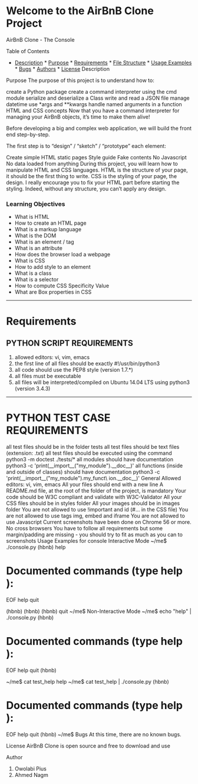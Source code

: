 <h1>Welcome to the AirBnB Clone Project</h1>

AirBnB Clone - The Console


Table of Contents


* [Description](#description) * [Purpose](#purpose) * [Requirements](#requirements) * [File Structure](#file-structure) * [Usage Examples](#usage-examples) * [Bugs](#bugs) * [Authors](#authors) * [License](#license)
Description


Purpose
The purpose of this project is to understand how to:

create a Python package
create a command interpreter using the cmd module
serialize and deserialize a Class
write and read a JSON file
manage datetime
use *args and **kwargs
handle named arguments in a function
HTML and CSS concepts
Now that you have a command interpreter for managing your AirBnB objects, it’s time to make them alive!

Before developing a big and complex web application, we will build the front end step-by-step.

The first step is to “design” / “sketch” / “prototype” each element:

Create simple HTML static pages
Style guide
Fake contents
No Javascript
No data loaded from anything
During this project, you will learn how to manipulate HTML and CSS languages. HTML is the structure of your page, it should be the first thing to write. CSS is the styling of your page, the design. I really encourage you to fix your HTML part before starting the styling. Indeed, without any structure, you can’t apply any design.

<h3>Learning Objectives</h3>
<ul>
  <li>What is HTML</li>
<li>How to create an HTML page</li>
<li>What is a markup language</li>
<li>What is the DOM</li>
<li>What is an element / tag</li>
<li>What is an attribute</li>
<li>How does the browser load a webpage</li>
<li>What is CSS</li>
<li>How to add style to an element</li>
<li>What is a class</li>
<li>What is a selector</li>
<li>How to compute CSS Specificity Value</li>
<li>What are Box properties in CSS</li>
</ul>
<hr />

<h1>Requirements</h1>
<h2>PYTHON SCRIPT REQUIREMENTS</h2>
<ol>
<li>allowed editors: vi, vim, emacs</li>
<li>the first line of all files should be exactly #!/usr/bin/python3</li>
<li>all code should use the PEP8 style (version 1.7.*)</li>
<li>all files must be executable</li>
<li>all files will be interpreted/compiled on Ubuntu 14.04 LTS using python3 (version 3.4.3)</li>
  </ol>
  <hr/>
<h1>PYTHON TEST CASE REQUIREMENTS</h1>
all test files should be in the folder tests
all test files should be text files (extension: .txt)
all test files should be executed using the command python3 -m doctest ./tests/*
all modules should have documentation python3 -c 'print(__import__("my_module").__doc__)'
all functions (inside and outside of classes) should have documentation python3 -c 'print(__import__("my_module").my_funct\ ion.__doc__)'
General
Allowed editors: vi, vim, emacs
All your files should end with a new line
A README.md file, at the root of the folder of the project, is mandatory
Your code should be W3C compliant and validate with W3C-Validator
All your CSS files should be in styles folder
All your images should be in images folder
You are not allowed to use !important and id (#... in the CSS file)
You are not allowed to use tags img, embed and iframe
You are not allowed to use Javascript
Current screenshots have been done on Chrome 56 or more.
No cross browsers
You have to follow all requirements but some margin/padding are missing - you should try to fit as much as you can to screenshots
Usage Examples for console
Interactive Mode
~/me$ ./console.py
(hbnb) help

Documented commands (type help <topic>):
========================================
EOF  help  quit

(hbnb)
(hbnb)
(hbnb) quit
~/me$
Non-Interactive Mode
~/me$ echo "help" | ./console.py
(hbnb)

Documented commands (type help <topic>):
========================================
EOF  help  quit
(hbnb)

~/me$ cat test_help
help
~/me$ cat test_help | ./console.py
(hbnb)

Documented commands (type help <topic>):
========================================
EOF  help  quit
(hbnb)
~/me$
Bugs
At this time, there are no known bugs.

License
AirBnB Clone is open source and free to download and use

Author
1. Owolabi Pius
2. Ahmed Nagm

